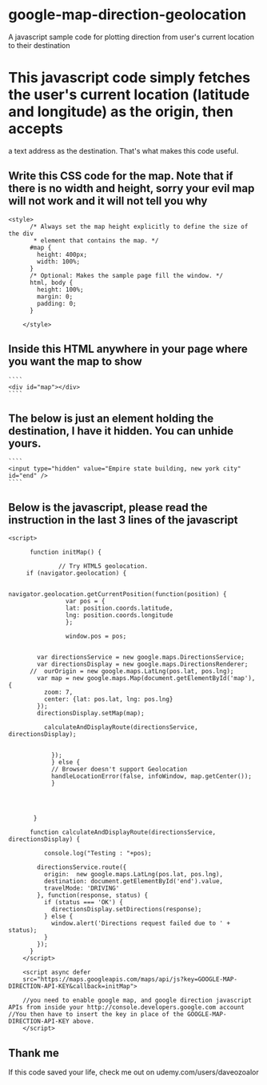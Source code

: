 # google-map-direction-geolocation
A javascript sample code for plotting direction from user's current location to their destination



# This javascript code simply fetches the user's current location (latitude and longitude) as the origin, then accepts
a text address as the destination. That's what makes this code useful. 

## Write this CSS code for the map. Note that if there is no width and height, sorry your evil map will not work and it will not tell you why 
````
<style>
      /* Always set the map height explicitly to define the size of the div
       * element that contains the map. */
      #map {
        height: 400px;
        width: 100%;
      }
      /* Optional: Makes the sample page fill the window. */
      html, body {
        height: 100%;
        margin: 0;
        padding: 0;
      }
 
    </style> 
````

## Inside this HTML anywhere in your page where you want the map to show 
    ````
    <div id="map"></div>
    ````
    
    
## The below is just an element holding the destination, I have it hidden. You can unhide yours. 
    ````
    <input type="hidden" value="Empire state building, new york city" id="end" />
    ````

## Below is the javascript, please read the instruction in the last 3 lines of the javascript 

````
<script>

      function initMap() {

              // Try HTML5 geolocation.
     if (navigator.geolocation) {
            
            navigator.geolocation.getCurrentPosition(function(position) {
                var pos = {
                lat: position.coords.latitude,
                lng: position.coords.longitude
                };

                window.pos = pos; 


        var directionsService = new google.maps.DirectionsService;
        var directionsDisplay = new google.maps.DirectionsRenderer;
      //  ourOrigin = new google.maps.LatLng(pos.lat, pos.lng);
        var map = new google.maps.Map(document.getElementById('map'), {
          zoom: 7,
          center: {lat: pos.lat, lng: pos.lng}
        });
        directionsDisplay.setMap(map);

          calculateAndDisplayRoute(directionsService, directionsDisplay);


            });
            } else {
            // Browser doesn't support Geolocation
            handleLocationError(false, infoWindow, map.getCenter());
            }



        
       }

      function calculateAndDisplayRoute(directionsService, directionsDisplay) {

          console.log("Testing : "+pos);

        directionsService.route({
          origin:  new google.maps.LatLng(pos.lat, pos.lng),
          destination: document.getElementById('end').value,
          travelMode: 'DRIVING'
        }, function(response, status) {
          if (status === 'OK') {
            directionsDisplay.setDirections(response);
          } else {
            window.alert('Directions request failed due to ' + status);
          }
        });
      }
    </script>
    
    <script async defer
    src="https://maps.googleapis.com/maps/api/js?key=GOOGLE-MAP-DIRECTION-API-KEY&callback=initMap">
    
    //you need to enable google map, and google direction javascript APIs from inside your http://console.developers.google.com account
//You then have to insert the key in place of the GOOGLE-MAP-DIRECTION-API-KEY above.
    </script>
````


## Thank me
If this code saved your life, check me out on udemy.com/users/daveozoalor
